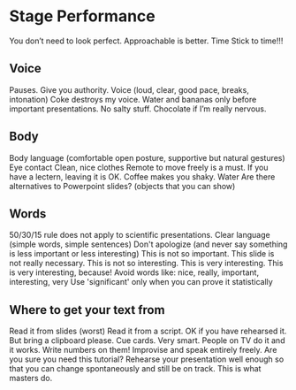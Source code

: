 # Stage Performance 

You don’t need to look perfect. Approachable is better.
Time
Stick to time!!!

## Voice
Pauses.     Give you authority.
Voice (loud, clear, good pace, breaks, intonation)
Coke destroys my voice. Water and bananas only before important presentations. No salty stuff. Chocolate if I’m really nervous.

## Body
Body language (comfortable open posture, supportive but natural gestures)
Eye contact
Clean, nice clothes
Remote to move freely is a must. If you have a lectern, leaving it is OK.
Coffee makes you shaky. Water
Are there alternatives to Powerpoint slides? (objects that you can show)

## Words

50/30/15 rule does not apply to scientific presentations.
Clear language (simple words, simple sentences)
Don't apologize (and never say something is less important or less interesting)
This is not so important.
This slide is not really necessary.
This is not so interesting.
This is very interesting.
This is very interesting, because!
Avoid words like: nice, really, important, interesting, very
Use 'significant' only when you can prove it statistically

## Where to get your text from
Read it from slides (worst)
Read it from a script. OK if you have rehearsed it. But bring a clipboard please.
Cue cards. Very smart. People on TV do it and it works. Write numbers on them!
Improvise and speak entirely freely. Are you sure you need this tutorial?
Rehearse your presentation well enough so that you can change spontaneously and still be on track. This is what masters do.
